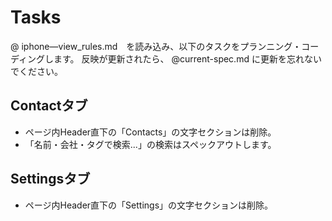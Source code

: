 # Tasks

@ iphone—view_rules.md　を読み込み、以下のタスクをプランニング・コーディングします。
反映が更新されたら、 @current-spec.md に更新を忘れないでください。

## Contactタブ

- ページ内Header直下の「Contacts」の文字セクションは削除。
- 「名前・会社・タグで検索...」の検索はスペックアウトします。

## Settingsタブ

- ページ内Header直下の「Settings」の文字セクションは削除。
